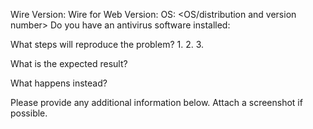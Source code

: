 Wire Version: <Can be found in the About dialog>
Wire for Web Version: <Can be found in the About dialog>
OS: <OS/distribution and version number>
Do you have an antivirus software installed: <This helps us to find out if there are compatibility issues with antivirus software>

What steps will reproduce the problem?
1.
2.
3.

What is the expected result?


What happens instead?


Please provide any additional information below. Attach a screenshot if
possible.

